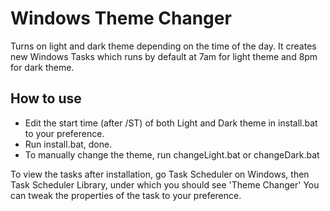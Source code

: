 # Windows Theme Changer
Turns on light and dark theme depending on the time of the day. 
It creates new Windows Tasks which runs by default at 7am for light theme and 8pm for dark theme.

## How to use
 - Edit the start time (after /ST) of both Light and Dark theme in install.bat to your preference.
 - Run install.bat, done.
 - To manually change the theme, run changeLight.bat or changeDark.bat
 
 To view the tasks after installation, go Task Scheduler on Windows, then Task Scheduler Library, under which you should see 'Theme Changer'
 You can tweak the properties of the task to your preference.
 
